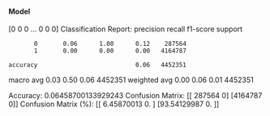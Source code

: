 #### Model
[0 0 0 ... 0 0 0]
Classification Report:
              precision    recall  f1-score   support

           0       0.06      1.00      0.12    287564
           1       0.00      0.00      0.00   4164787

    accuracy                           0.06   4452351
   macro avg       0.03      0.50      0.06   4452351
weighted avg       0.00      0.06      0.01   4452351

Accuracy: 0.06458700133929243
Confusion Matrix:
[[ 287564       0]
 [4164787       0]]
Confusion Matrix (%):
[[ 6.45870013  0.        ]
 [93.54129987  0.        ]]

